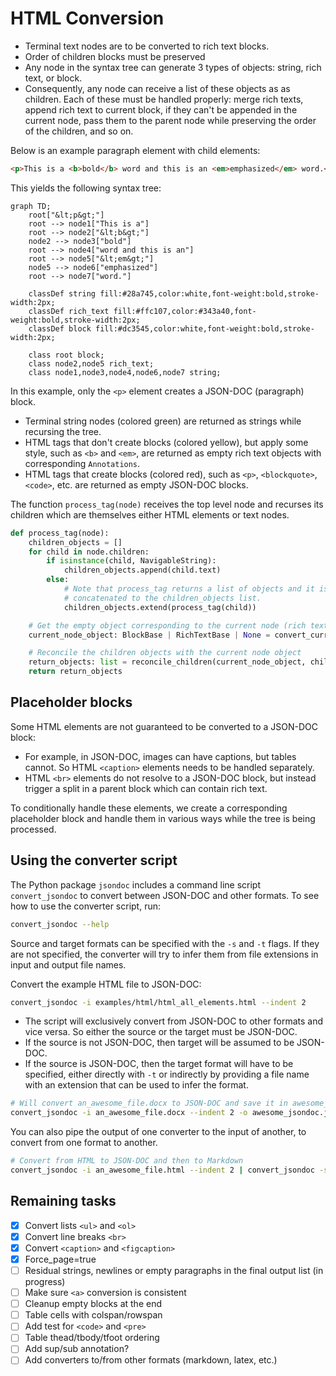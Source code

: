 # HTML Conversion

- Terminal text nodes are to be converted to rich text blocks.
- Order of children blocks must be preserved
- Any node in the syntax tree can generate 3 types of objects: string, rich text, or block.
- Consequently, any node can receive a list of these objects as as children. Each of these must be handled properly: merge rich texts, append rich text to current block, if they can't be appended in the current node, pass them to the parent node while preserving the order of the children, and so on.

Below is an example paragraph element with child elements:

```html
<p>This is a <b>bold</b> word and this is an <em>emphasized</em> word.</p>
```

This yields the following syntax tree:

```mermaid
graph TD;
    root["&lt;p&gt;"]
    root --> node1["This is a"]
    root --> node2["&lt;b&gt;"]
    node2 --> node3["bold"]
    root --> node4["word and this is an"]
    root --> node5["&lt;em&gt;"]
    node5 --> node6["emphasized"]
    root --> node7["word."]

    classDef string fill:#28a745,color:white,font-weight:bold,stroke-width:2px;
    classDef rich_text fill:#ffc107,color:#343a40,font-weight:bold,stroke-width:2px;
    classDef block fill:#dc3545,color:white,font-weight:bold,stroke-width:2px;

    class root block;
    class node2,node5 rich_text;
    class node1,node3,node4,node6,node7 string;
```

In this example, only the `<p>` element creates a JSON-DOC (paragraph) block.

- Terminal string nodes (colored green) are returned as strings while recursing the tree.
- HTML tags that don't create blocks (colored yellow), but apply some style, such as `<b>` and `<em>`, are returned as empty rich text objects with corresponding `Annotations`.
- HTML tags that create blocks (colored red), such as `<p>`, `<blockquote>`, `<code>`, etc. are returned as empty JSON-DOC blocks.

The function `process_tag(node)` receives the top level node and recurses its children which are themselves either HTML elements or text nodes.

```python
def process_tag(node):
    children_objects = []
    for child in node.children:
        if isinstance(child, NavigableString):
            children_objects.append(child.text)
        else:
            # Note that process_tag returns a list of objects and it is
            # concatenated to the children_objects list.
            children_objects.extend(process_tag(child))

    # Get the empty object corresponding to the current node (rich text, block or None)
    current_node_object: BlockBase | RichTextBase | None = convert_current_node(node)

    # Reconcile the children objects with the current node object
    return_objects: list = reconcile_children(current_node_object, children_objects)
    return return_objects
```

## Placeholder blocks

Some HTML elements are not guaranteed to be converted to a JSON-DOC block:

- For example, in JSON-DOC, images can have captions, but tables cannot. So HTML `<caption>` elements needs to be handled separately.
- HTML `<br>` elements do not resolve to a JSON-DOC block, but instead trigger a split in a parent block which can contain rich text.

To conditionally handle these elements, we create a corresponding placeholder block and handle them in various ways while the tree is being processed.

## Using the converter script

The Python package `jsondoc` includes a command line script `convert_jsondoc` to convert between JSON-DOC and other formats. To see how to use the converter script, run:

```bash
convert_jsondoc --help
```

Source and target formats can be specified with the `-s` and `-t` flags. If they are not specified, the converter will try to infer them from file extensions in input and output file names.

Convert the example HTML file to JSON-DOC:

```bash
convert_jsondoc -i examples/html/html_all_elements.html --indent 2
```

- The script will exclusively convert from JSON-DOC to other formats and vice versa. So either the source or the target must be JSON-DOC.
- If the source is not JSON-DOC, then target will be assumed to be JSON-DOC.
- If the source is JSON-DOC, then the target format will have to be specified, either directly with `-t` or indirectly by providing a file name with an extension that can be used to infer the format.

```bash
# Will convert an_awesome_file.docx to JSON-DOC and save it in awesome_jsondoc.json
convert_jsondoc -i an_awesome_file.docx --indent 2 -o awesome_jsondoc.json
```

You can also pipe the output of one converter to the input of another, to convert from one format to another.

```bash
# Convert from HTML to JSON-DOC and then to Markdown
convert_jsondoc -i an_awesome_file.html --indent 2 | convert_jsondoc -s jsondoc -t markdown
```

## Remaining tasks

- [x] Convert lists `<ul>` and `<ol>`
- [x] Convert line breaks `<br>`
- [x] Convert `<caption>` and `<figcaption>`
- [x] Force_page=true
- [ ] Residual strings, newlines or empty paragraphs in the final output list (in progress)
- [ ] Make sure `<a>` conversion is consistent
- [ ] Cleanup empty blocks at the end
- [ ] Table cells with colspan/rowspan
- [ ] Add test for `<code>` and `<pre>`
- [ ] Table thead/tbody/tfoot ordering
- [ ] Add sup/sub annotation?
- [ ] Add converters to/from other formats (markdown, latex, etc.)